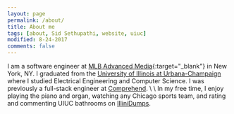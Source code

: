 ```yaml
---
layout: page
permalink: /about/
title: About me
tags: [about, Sid Sethupathi, website, uiuc]
modified: 8-24-2017
comments: false
---
```


I am a software engineer at [MLB Advanced Media](http://www.mlbam.com){:target="_blank"} in New York, NY. I graduated from the [University of Illinois at Urbana-Champaign](http://illinois.edu) where I studied Electrical Engineering and Computer Science. I was previously a full-stack engineer at [Comprehend](http://www.comprehend.com).
\\
\\
In my free time, I enjoy playing the piano and organ, watching any Chicago sports team, and rating and commenting UIUC bathrooms on [IlliniDumps](http://illinidumps.com).
